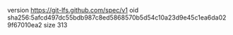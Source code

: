 version https://git-lfs.github.com/spec/v1
oid sha256:5afcd497dc55bdb987c8ed5868570b5d54c10a23d9e45c1ea6da029f67010ea2
size 313
